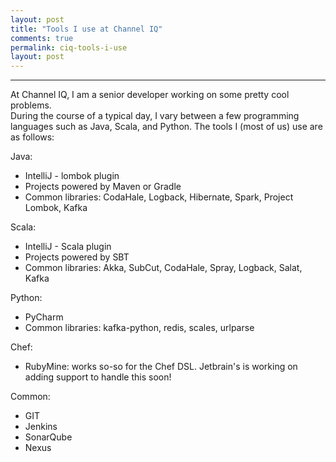 ```yaml
---
layout: post
title: "Tools I use at Channel IQ"
comments: true
permalink: ciq-tools-i-use
layout: post
---
```

-----

<!--adsense1-->

At Channel IQ, I am a senior developer working on some pretty cool problems.  
During the course of a typical day, I vary between a few programming languages
such as Java, Scala, and Python.  The tools I (most of us) use are as follows:

Java:

  * IntelliJ - lombok plugin
  * Projects powered by Maven or Gradle
  * Common libraries: CodaHale, Logback, Hibernate, Spark,
                      Project Lombok, Kafka

Scala:

  * IntelliJ - Scala plugin
  * Projects powered by SBT
  * Common libraries: Akka, SubCut, CodaHale, Spray, Logback,
                      Salat, Kafka

Python:

  * PyCharm
  * Common libraries: kafka-python, redis, scales, urlparse

Chef:

  * RubyMine: works so-so for the Chef DSL.  Jetbrain's is working on
              adding support to handle this soon!

Common:

  * GIT
  * Jenkins
  * SonarQube
  * Nexus

<!--adsense2-->
